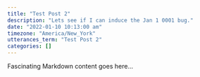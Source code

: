 ```yaml
---
title: "Test Post 2"
description: "Lets see if I can induce the Jan 1 0001 bug."
date: "2022-01-10 10:13:00 am"
timezone: "America/New_York"
utterances_term: "Test Post 2"
categories: []
---
```


Fascinating Markdown content goes here...
